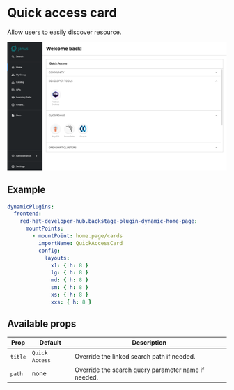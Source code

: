 # Quick access card

Allow users to easily discover resource.

![Home page with search a quick access card](quick-access.png)

## Example

```yaml
dynamicPlugins:
  frontend:
    red-hat-developer-hub.backstage-plugin-dynamic-home-page:
      mountPoints:
        - mountPoint: home.page/cards
          importName: QuickAccessCard
          config:
            layouts:
              xl: { h: 8 }
              lg: { h: 8 }
              md: { h: 8 }
              sm: { h: 8 }
              xs: { h: 8 }
              xxs: { h: 8 }
```

## Available props

| Prop    | Default        | Description                                         |
| ------- | -------------- | --------------------------------------------------- |
| `title` | `Quick Access` | Override the linked search path if needed.          |
| `path`  | none           | Override the search query parameter name if needed. |
